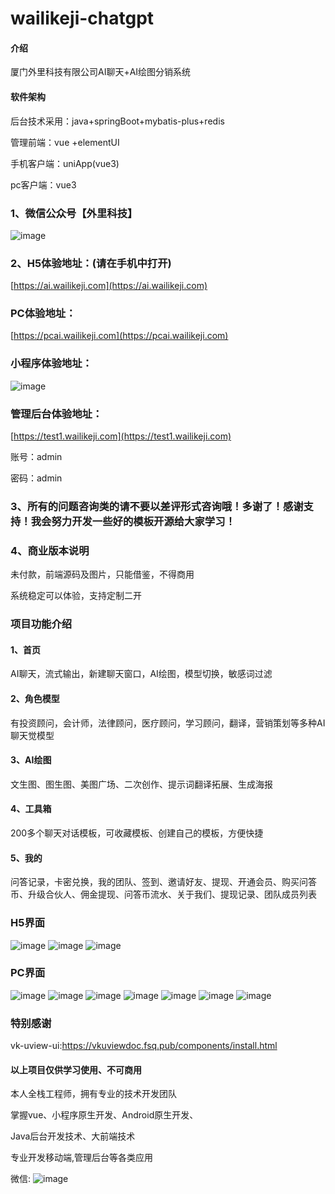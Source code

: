 # wailikeji-chatgpt

#### 介绍
厦门外里科技有限公司AI聊天+AI绘图分销系统

#### 软件架构

后台技术采用：java+springBoot+mybatis-plus+redis

管理前端：vue +elementUI

手机客户端：uniApp(vue3)

pc客户端：vue3


### 1、微信公众号【外里科技】

![image](https://wailikeji.oss-cn-beijing.aliyuncs.com/yuanma/20230713/01642ED1FB1AFB89023D2A94296F3D2F.png)

### 2、H5体验地址：(请在手机中打开)

[https://ai.wailikeji.com](https://ai.wailikeji.com)


### PC体验地址：
[https://pcai.wailikeji.com](https://pcai.wailikeji.com)

### 小程序体验地址：

![image](https://wailikeji.oss-cn-beijing.aliyuncs.com/yuanma/gh_ded3ffc10d4f_430%20%281%29.jpg)

### 管理后台体验地址：
[https://test1.wailikeji.com](https://test1.wailikeji.com)

账号：admin

密码：admin

### 3、所有的问题咨询类的请不要以差评形式咨询哦！多谢了！感谢支持！我会努力开发一些好的模板开源给大家学习！

### 4、商业版本说明

未付款，前端源码及图片，只能借鉴，不得商用

系统稳定可以体验，支持定制二开


### 项目功能介绍

#### 1、首页

AI聊天，流式输出，新建聊天窗口，AI绘图，模型切换，敏感词过滤

#### 2、角色模型

有投资顾问，会计师，法律顾问，医疗顾问，学习顾问，翻译，营销策划等多种AI聊天觉模型

#### 3、AI绘图

文生图、图生图、美图广场、二次创作、提示词翻译拓展、生成海报

#### 4、工具箱

200多个聊天对话模板，可收藏模板、创建自己的模板，方便快捷

#### 5、我的

问答记录，卡密兑换，我的团队、签到、邀请好友、提现、开通会员、购买问答币、升级合伙人、佣金提现、问答币流水、关于我们、提现记录、团队成员列表

### H5界面
![image](https://wailikeji.oss-cn-beijing.aliyuncs.com/yuanma/20230713/%E5%89%AF%E6%9C%AC_%E6%9C%AA%E5%91%BD%E5%90%8D__2023-07-13%2B11_10_17.png)
![image](https://wailikeji.oss-cn-beijing.aliyuncs.com/yuanma/20230713/%E9%BB%98%E8%AE%A4%E6%A0%87%E9%A2%98__2023-07-13%2B11_04_44.png)
![image](https://wailikeji.oss-cn-beijing.aliyuncs.com/yuanma/20230713/%E9%BB%98%E8%AE%A4%E6%A0%87%E9%A2%98__2023-07-13%2B11_07_41.png)


### PC界面

![image](https://wailikeji.oss-cn-beijing.aliyuncs.com/yuanma/20230801/E561399BFAECBAFF3D980144579010A7.jpg)
![image](https://wailikeji.oss-cn-beijing.aliyuncs.com/yuanma/20230801/00CC52F36CF3C08BFBD95CF1CCA22D29.jpg)
![image](https://wailikeji.oss-cn-beijing.aliyuncs.com/yuanma/20230801/10D8E9D147CF95AED33F2C1A2FE62C6C.jpg)
![image](https://wailikeji.oss-cn-beijing.aliyuncs.com/yuanma/8473BA7D-AFFF-4F18-8210-8A1630FD1C9F.png)
![image](https://wailikeji.oss-cn-beijing.aliyuncs.com/yuanma/20230801/1210AC3ACDD28A1F1D1D396899830F2A.jpg)
![image](https://wailikeji.oss-cn-beijing.aliyuncs.com/yuanma/20230801/FF426534C46C8DBF50B8691EC128D12F.jpg)
![image](https://wailikeji.oss-cn-beijing.aliyuncs.com/yuanma/20230801/AD246767B526BE027D542322D8B5C1E6.jpg)



### 特别感谢

vk-uview-ui:https://vkuviewdoc.fsq.pub/components/install.html

#### 以上项目仅供学习使用、不可商用

本人全栈工程师，拥有专业的技术开发团队

掌握vue、小程序原生开发、Android原生开发、

Java后台开发技术、大前端技术

专业开发移动端,管理后台等各类应用

微信:
![image](https://wailikeji.oss-cn-beijing.aliyuncs.com/yuanma/20051687709614_.pic.jpg)
